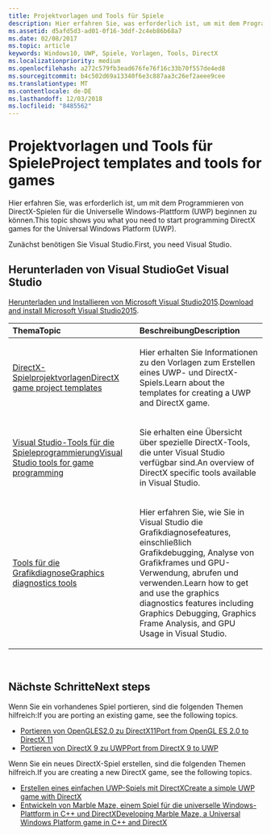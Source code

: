 ```yaml
---
title: Projektvorlagen und Tools für Spiele
description: Hier erfahren Sie, was erforderlich ist, um mit dem Programmieren von DirectX-Spielen für die Universelle Windows-Plattform (UWP) beginnen zu können.
ms.assetid: d5afd5d3-ad01-0f16-3ddf-2c4eb86b68a7
ms.date: 02/08/2017
ms.topic: article
keywords: Windows10, UWP, Spiele, Vorlagen, Tools, DirectX
ms.localizationpriority: medium
ms.openlocfilehash: a272c579fb3ead676fe76f16c33b70f557de4ed8
ms.sourcegitcommit: b4c502d69a13340f6e3c887aa3c26ef2aeee9cee
ms.translationtype: MT
ms.contentlocale: de-DE
ms.lasthandoff: 12/03/2018
ms.locfileid: "8485562"
---
```

# <a name="project-templates-and-tools-for-games"></a><span data-ttu-id="752ec-104">Projektvorlagen und Tools für Spiele</span><span class="sxs-lookup"><span data-stu-id="752ec-104">Project templates and tools for games</span></span>




<span data-ttu-id="752ec-105">Hier erfahren Sie, was erforderlich ist, um mit dem Programmieren von DirectX-Spielen für die Universelle Windows-Plattform (UWP) beginnen zu können.</span><span class="sxs-lookup"><span data-stu-id="752ec-105">This topic shows you what you need to start programming DirectX games for the Universal Windows Platform (UWP).</span></span>

<span data-ttu-id="752ec-106">Zunächst benötigen Sie Visual Studio.</span><span class="sxs-lookup"><span data-stu-id="752ec-106">First, you need Visual Studio.</span></span>

## <a name="get-visual-studio"></a><span data-ttu-id="752ec-107">Herunterladen von Visual Studio</span><span class="sxs-lookup"><span data-stu-id="752ec-107">Get Visual Studio</span></span>


<span data-ttu-id="752ec-108">[Herunterladen und Installieren von Microsoft Visual Studio2015](https://www.visualstudio.com/vs-2015-product-editions).</span><span class="sxs-lookup"><span data-stu-id="752ec-108">[Download and install Microsoft Visual Studio2015](https://www.visualstudio.com/vs-2015-product-editions).</span></span>

<table>
<colgroup>
<col width="50%" />
<col width="50%" />
</colgroup>
<thead>
<tr class="header">
<th align="left"><span data-ttu-id="752ec-109">Thema</span><span class="sxs-lookup"><span data-stu-id="752ec-109">Topic</span></span></th>
<th align="left"><span data-ttu-id="752ec-110">Beschreibung</span><span class="sxs-lookup"><span data-stu-id="752ec-110">Description</span></span></th>
</tr>
</thead>
<tbody>
<tr class="odd">
<td align="left"><p><a href="user-interface.md"><span data-ttu-id="752ec-111">DirectX-Spielprojektvorlagen</span><span class="sxs-lookup"><span data-stu-id="752ec-111">DirectX game project templates</span></span></a></p></td>
<td align="left"><p><span data-ttu-id="752ec-112">Hier erhalten Sie Informationen zu den Vorlagen zum Erstellen eines UWP- und DirectX-Spiels.</span><span class="sxs-lookup"><span data-stu-id="752ec-112">Learn about the templates for creating a UWP and DirectX game.</span></span></p></td>
</tr>
<tr class="even">
<td align="left"><p><a href="set-up-visual-studio-for-game-development.md"><span data-ttu-id="752ec-113">Visual Studio-Tools für die Spieleprogrammierung</span><span class="sxs-lookup"><span data-stu-id="752ec-113">Visual Studio tools for game programming</span></span></a></p></td>
<td align="left"><p><span data-ttu-id="752ec-114">Sie erhalten eine Übersicht über spezielle DirectX-Tools, die unter Visual Studio verfügbar sind.</span><span class="sxs-lookup"><span data-stu-id="752ec-114">An overview of DirectX specific tools available in Visual Studio.</span></span></p></td>
</tr>
<tr class="odd">
<td align="left"><p><a href="use-the-directx-runtime-and-visual-studio-graphics-diagnostic-features.md"><span data-ttu-id="752ec-115">Tools für die Grafikdiagnose</span><span class="sxs-lookup"><span data-stu-id="752ec-115">Graphics diagnostics tools</span></span></a></p></td>
<td align="left"><p><span data-ttu-id="752ec-116">Hier erfahren Sie, wie Sie in Visual Studio die Grafikdiagnosefeatures, einschließlich Grafikdebugging, Analyse von Grafikframes und GPU-Verwendung, abrufen und verwenden.</span><span class="sxs-lookup"><span data-stu-id="752ec-116">Learn how to get and use the graphics diagnostics features including Graphics Debugging, Graphics Frame Analysis, and GPU Usage in Visual Studio.</span></span></p></td>
</tr>
</tbody>
</table>

 

## <a name="next-steps"></a><span data-ttu-id="752ec-117">Nächste Schritte</span><span class="sxs-lookup"><span data-stu-id="752ec-117">Next steps</span></span>


<span data-ttu-id="752ec-118">Wenn Sie ein vorhandenes Spiel portieren, sind die folgenden Themen hilfreich:</span><span class="sxs-lookup"><span data-stu-id="752ec-118">If you are porting an existing game, see the following topics.</span></span>

-   [<span data-ttu-id="752ec-119">Portieren von OpenGLES2.0 zu DirectX11</span><span class="sxs-lookup"><span data-stu-id="752ec-119">Port from OpenGL ES 2.0 to DirectX 11</span></span>](port-from-opengl-es-2-0-to-directx-11-1.md)
-   [<span data-ttu-id="752ec-120">Portieren von DirectX 9 zu UWP</span><span class="sxs-lookup"><span data-stu-id="752ec-120">Port from DirectX 9 to UWP</span></span>](porting-your-directx-9-game-to-windows-store.md)

<span data-ttu-id="752ec-121">Wenn Sie ein neues DirectX-Spiel erstellen, sind die folgenden Themen hilfreich.</span><span class="sxs-lookup"><span data-stu-id="752ec-121">If you are creating a new DirectX game, see the following topics.</span></span>

-   [<span data-ttu-id="752ec-122">Erstellen eines einfachen UWP-Spiels mit DirectX</span><span class="sxs-lookup"><span data-stu-id="752ec-122">Create a simple UWP game with DirectX</span></span>](tutorial--create-your-first-uwp-directx-game.md)
-   [<span data-ttu-id="752ec-123">Entwickeln von Marble Maze, einem Spiel für die universelle Windows-Plattform in C++ und DirectX</span><span class="sxs-lookup"><span data-stu-id="752ec-123">Developing Marble Maze, a Universal Windows Platform game in C++ and DirectX</span></span>](developing-marble-maze-a-windows-store-game-in-cpp-and-directx.md)

 

 

 





